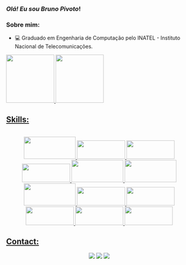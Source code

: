 ### *Olá! Eu sou Bruno Pivoto*!

 
### Sobre mim:

- 💻 Graduado em Engenharia de Computação pelo INATEL - Instituto Nacional de Telecomunicações.


<div>
  <a href="https://github.com/brunopivoto">
  <img height="130em" src="https://github-readme-stats.vercel.app/api?username=brunopivoto&show_icons=true&theme=github_dark&include_all_commits=true&count_private=true"/>
  <img height="130em" src="https://github-readme-stats.vercel.app/api/top-langs/?username=brunopivoto&layout=compact&langs_count=7&theme=github_dark"/>
</div>
  
  ## Skills:
<p align="center"><br>
  <img height="60" width="140" src="https://cdn.jsdelivr.net/gh/devicons/devicon/icons/java/java-original-wordmark.svg" />
  <img height="50" width="130" src="https://cdn.jsdelivr.net/gh/devicons/devicon/icons/arduino/arduino-original-wordmark.svg" />
  <img height="50" width="130" src="https://cdn.jsdelivr.net/gh/devicons/devicon/icons/c/c-plain.svg" />
  <img height="50" width="130" src="https://cdn.jsdelivr.net/gh/devicons/devicon/icons/cplusplus/cplusplus-plain.svg" />
  <img height="60" width="140" src="https://cdn.jsdelivr.net/gh/devicons/devicon/icons/mysql/mysql-original-wordmark.svg" />
  <img height="60" width="140" src="https://cdn.jsdelivr.net/gh/devicons/devicon/icons/neo4j/neo4j-original-wordmark.svg" />
  <img height="60" width="140" src="https://cdn.jsdelivr.net/gh/devicons/devicon/icons/nextjs/nextjs-original-wordmark.svg" />
  <img height="50" width="130" src="https://cdn.jsdelivr.net/gh/devicons/devicon/icons/numpy/numpy-original.svg" />
  <img height="50" width="130" src="https://cdn.jsdelivr.net/gh/devicons/devicon/icons/python/python-original-wordmark.svg">
  <img height="50" width="130" src="https://cdn.jsdelivr.net/gh/devicons/devicon/icons/react/react-original-wordmark.svg" />
  <img height="50" width="130" src="https://cdn.jsdelivr.net/gh/devicons/devicon/icons/typescript/typescript-original.svg" />
  <img height="50" width="130" src="https://cdn.jsdelivr.net/gh/devicons/devicon/icons/vscode/vscode-original-wordmark.svg" />
</div>

  ## Contact:
<div align="center"> 
  <a href="https://t.me/brunopivoto" target="_blank"><img src="https://img.shields.io/badge/Telegram-2CA5E0?style=for-the-badge&logo=telegram&logoColor=white" target="_blank"></a>
  <a href="https://www.instagram.com/bruno_pivoto/" target="_blank"><img src="https://img.shields.io/badge/-Instagram-%23E4405F?style=for-the-badge&logo=instagram&logoColor=white" target="_blank"></a>
  <a href = "mailto:brunorangel@gec.inatel.br"><img src="https://img.shields.io/badge/-Outlook-%23333?style=for-the-badge&logo=gmail&logoColor=white" target="_blank"></a>
